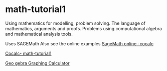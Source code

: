 # math-tutorial1
Using mathematics for modelling, problem solving. The language of mathematics,  arguments and proofs.  Problems using computational algebra and mathematical analysis tools.

Uses SAGEMath
Also see the online examples
[SageMath online -cocalc](https://cocalc.com/)

[Cocalc- math-tutorial1](https://cocalc.com/projects/aca89f06-74d2-4441-8ba7-1ebabc505a20/files/?session=default)

[Geo gebra Graphing Calculator](https://www.geogebra.org/graphing?lang=en-GB)


